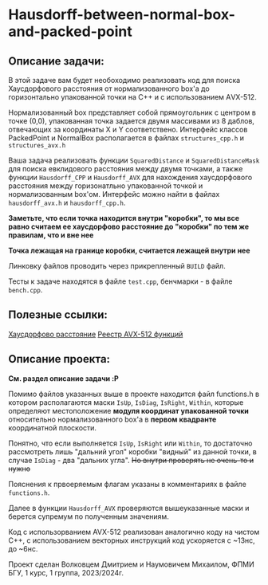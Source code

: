 # Hausdorff-between-normal-box-and-packed-point

## Описание задачи:

В этой задаче вам будет необоходимо реализовать код для поиска Хаусдорфового расстояния от
нормализованного box'a до горизонтально упакованной точки на С++ и с использованием АVX-512.

Нормализованный box представляет собой прямоугольник с центром в точке (0,0), упакованная
точка задается двумя массивами из 8 даблов, отвечающих за координаты X и Y соответствено.
Интерфейс классов PackedPoint и NormalBox располагается в файлах `structures_cpp.h` и
`structures_avx.h`

Ваша задача реализовать функции `SquaredDistance` и `SquaredDistanceMask` для поиска евклидового
расстояния между двумя точками, а также функции `Hausdorff_CPP` и `Hausdorff_AVX` для нахождения
хаусдорфового расстояния между горизонатльно упакованной точкой и нормализованным box'ом.
Интерфейс можно найти в файлах `hausdorff_avx.h` и `hausdorff_cpp.h`.

**Заметьте, что если точка находится внутри "коробки", то мы все равно считаем ее хаусдорфово
расстояние до "коробки" по тем же правилам, что и вне нее**

**Точка лежащая на границе коробки, считается лежащей внутри нее**

Линковку файлов проводить через прикрепленный `BUILD` файл.

Тесты к задаче находятся в файле `test.cpp`, бенчмарки - в файле `bench.cpp`.


## Полезные ссылки:

[Хаусдорфово расстояние](https://en.wikipedia.org/wiki/Hausdorff_distance)
[Реестр AVX-512 функций](https://www.laruence.com/sse/#avx512techs=AVX512F&expand=42)


## Описание проекта:

**См. раздел описание задачи :P**

Помимо файлов указанных выше в проекте находится файл functions.h в котором располагаются маски
`IsUp`, `IsDiag`, `IsRight`, `Within`, которые определяют местоположение **модуля координат
упакованной точки** относительно нормализованного box'a в **первом квадранте** координатной
плоскости.

Понятно, что если выполняется `IsUp`, `IsRight` или `Within`, то достаточно рассмотреть лишь
"дальний угол" коробки "видный" из данной точки, в случае `IsDiag` - два "дальних угла".
~~Но внутри проверять не очень-то и нужно~~

Пояснения к првоеряемым флагам указаны в комментариях в файле `functions.h`.

Далее в функции `Hausdorff_AVX` проверяются вышеуказанные маски и берется супремум по полученным
значениям.

Код с использорванием AVX-512 реализован аналогично коду на чистом C++, с использованием векторных
инструкций код ускоряется с ~13нс, до ~6нс.

Проект сделан Волковцем Дмитрием и Наумовичем Михаилом, ФПМИ БГУ, 1 курс, 1 группа, 2023/2024г.
